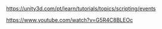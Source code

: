 https://unity3d.com/pt/learn/tutorials/topics/scripting/events

https://www.youtube.com/watch?v=G5R4C8BLEOc

